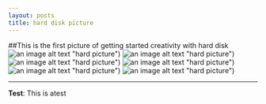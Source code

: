 ```yaml
---
layout: posts
title: hard disk picture
---
```

##This is the first picture of getting started creativity with hard disk
![an image alt text]({{fjalalvand.github.io}}/assets/images/hardpic.jpg) "hard picture")
![an image alt text]({{fjalalvand.github.io}}/assets/images/7.jpg) "hard picture")
![an image alt text]({{fjalalvand.github.io}}/assets/images/8.jpg) "hard picture")
![an image alt text]({{fjalalvand.github.io}}/assets/images/9.jpg) "hard picture")
![an image alt text]({{fjalalvand.github.io}}/assets/images/10.jpg) "hard picture")
![an image alt text]({{fjalalvand.github.io}}/assets/images/11.jpg) "hard picture")
***
**Test**: This is atest
